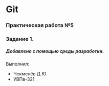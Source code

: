 # Git
### Практическая работа №5
### Задание 1.
##### Добавлено с помощью среды разработки.
Выполнил:
* Чекменёв Д.Ю.
* УВПв-321
